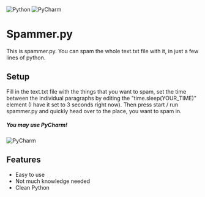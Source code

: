 <img alt="Python" src="https://img.shields.io/badge/python%20-%2314354C.svg?&style=for-the-badge&logo=python&logoColor=white"/> <img alt="PyCharm" src="https://img.shields.io/badge/PyCharm-000000.svg?&style=for-the-badge&logo=PyCharm&logoColor=white"/>

# Spammer.py

This is spammer.py. You can spam the whole text.txt file with it, in just a few lines of python. 

## Setup
Fill in the text.txt file with the things that you want to spam, set the time between the individual paragraphs by editing the "time.sleep(YOUR_TIME)" element (I have it set to 3 seconds right now). Then press start / run spammer.py and quickly head over to the place, you want to spam in.
##### You may use PyCharm!
<img alt="PyCharm" src="https://img.shields.io/badge/PyCharm-000000.svg?&style=for-the-badge&logo=PyCharm&logoColor=white"/>

## Features

- Easy to use
- Not much knowledge needed
- Clean Python
